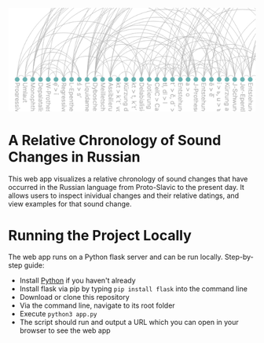 <p align="center">
    <img src="static/readme_title_img.png" alt="A Relative Chronology of Sound Changes in Russian"/>
</p>

# A Relative Chronology of Sound Changes in Russian
This web app visualizes a relative chronology of sound changes that have occurred in the Russian language from Proto-Slavic to the present day. It allows users to inspect inividual changes and their relative datings, and view examples for that sound change.

# Running the Project Locally
The web app runs on a Python flask server and can be run locally.
Step-by-step guide:
- Install [Python](https://www.python.org/downloads/) if you haven't already
- Install flask via pip by typing `pip install flask` into the command line
- Download or clone this repository
- Via the command line, navigate to its root folder
- Execute `python3 app.py`
- The script should run and output a URL which you can open in your browser to see the web app
